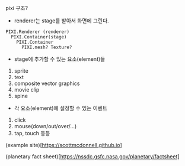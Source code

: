 pixi 구조?


- renderer는 stage를 받아서 화면에 그린다.
```
PIXI.Renderer (renderer)
  PIXI.Container(stage)
    PIXI.Container
      PIXI.mesh? Texture?
```

- stage에 추가할 수 있는 요소(element)들
1. sprite
2. text
3. composite vector graphics
4. movie clip
5. spine

- 각 요소(element)에 설정할 수 있는 이벤트
1. click
2. mouse(down/out/over/...)
3. tap, touch 등등


(example site)[https://scottmcdonnell.github.io]



(planetary fact sheet)[https://nssdc.gsfc.nasa.gov/planetary/factsheet]